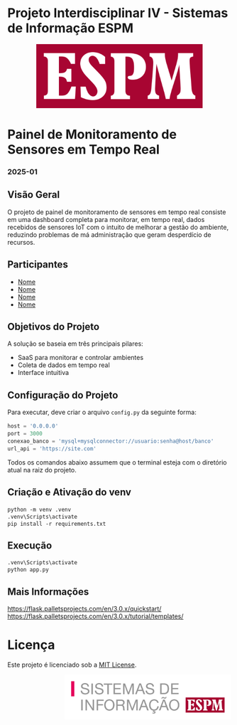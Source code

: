 # Projeto Interdisciplinar IV - Sistemas de Informação ESPM

<p align="center">
    <a href="https://www.espm.br/cursos-de-graduacao/sistemas-de-informacao/"><img src="https://raw.githubusercontent.com/tech-espm/misc-template/main/logo.png" alt="Sistemas de Informação ESPM" style="width: 375px;"/></a>
</p>

# Painel de Monitoramento de Sensores em Tempo Real

### 2025-01

## Visão Geral

O projeto de painel de monitoramento de sensores em tempo real consiste em uma dashboard completa para monitorar, em tempo real, dados recebidos de sensores IoT com o intuito de melhorar a gestão do ambiente, reduzindo problemas de má administração que geram desperdício de recursos.

## Participantes

- [Nome](https://github.com/Marcio-Alexandroni)
- [Nome](https://github.com/impauloc)
- [Nome](https://github.com/xxx)
- [Nome](https://github.com/xxx)

## Objetivos do Projeto

A solução se baseia em três principais pilares:

- SaaS para monitorar e controlar ambientes
- Coleta de dados em tempo real
- Interface intuitiva

## Configuração do Projeto

Para executar, deve criar o arquivo `config.py` da seguinte forma:

```python
host = '0.0.0.0'
port = 3000
conexao_banco = 'mysql+mysqlconnector://usuario:senha@host/banco'
url_api = 'https://site.com'
```

Todos os comandos abaixo assumem que o terminal esteja com o diretório atual na raiz do projeto.

## Criação e Ativação do venv

```
python -m venv .venv
.venv\Scripts\activate
pip install -r requirements.txt
```

## Execução

```
.venv\Scripts\activate
python app.py
```

## Mais Informações

https://flask.palletsprojects.com/en/3.0.x/quickstart/
https://flask.palletsprojects.com/en/3.0.x/tutorial/templates/

# Licença

Este projeto é licenciado sob a [MIT License](https://github.com/tech-espm/inter-4sem-2025-panel/blob/main/LICENSE).

<p align="right">
    <a href="https://www.espm.br/cursos-de-graduacao/sistemas-de-informacao/"><img src="https://raw.githubusercontent.com/tech-espm/misc-template/main/logo-si-512.png" alt="Sistemas de Informação ESPM" style="width: 375px;"/></a>
</p>
